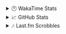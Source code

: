 <details>
  <summary>🕐 WakaTime Stats</summary><br/>

<!--START_SECTION:waka-->
![Code Time](http://img.shields.io/badge/Code%20Time-55%20hrs%208%20mins-blue)

![Profile Views](http://img.shields.io/badge/Profile%20Views-0-blue)

![Lines of code](https://img.shields.io/badge/From%20Hello%20World%20I%27ve%20Written-4.6%20million%20lines%20of%20code-blue)

**🐱 My GitHub Data** 

> 📦 517.6 kB Used in GitHub's Storage 
 > 
> 🏆 673 Contributions in the Year 2025
 > 
> 💼 Opted to Hire
 > 
> 📜 11 Public Repositories 
 > 
> 🔑 14 Private Repositories 
 > 
**I'm a Night 🦉** 

```text
🌞 Morning                1669 commits        ███░░░░░░░░░░░░░░░░░░░░░░   10.14 % 
🌆 Daytime                6546 commits        ██████████░░░░░░░░░░░░░░░   39.75 % 
🌃 Evening                6354 commits        ██████████░░░░░░░░░░░░░░░   38.59 % 
🌙 Night                  1897 commits        ███░░░░░░░░░░░░░░░░░░░░░░   11.52 % 
```
📅 **I'm Most Productive on Monday** 

```text
Monday                   2780 commits        ████░░░░░░░░░░░░░░░░░░░░░   16.88 % 
Tuesday                  2053 commits        ███░░░░░░░░░░░░░░░░░░░░░░   12.47 % 
Wednesday                2084 commits        ███░░░░░░░░░░░░░░░░░░░░░░   12.66 % 
Thursday                 2591 commits        ████░░░░░░░░░░░░░░░░░░░░░   15.74 % 
Friday                   1784 commits        ███░░░░░░░░░░░░░░░░░░░░░░   10.83 % 
Saturday                 2480 commits        ████░░░░░░░░░░░░░░░░░░░░░   15.06 % 
Sunday                   2694 commits        ████░░░░░░░░░░░░░░░░░░░░░   16.36 % 
```


📊 **This Week I Spent My Time On** 

```text
🕑︎ Time Zone: Asia/Barnaul

💬 Programming Languages: 
PHP                      4 hrs 7 mins        ██████████████████░░░░░░░   71.39 % 
Twig                     1 hr 1 min          ████░░░░░░░░░░░░░░░░░░░░░   17.70 % 
Text                     15 mins             █░░░░░░░░░░░░░░░░░░░░░░░░   04.58 % 
Markdown                 7 mins              █░░░░░░░░░░░░░░░░░░░░░░░░   02.03 % 
Smarty                   6 mins              ░░░░░░░░░░░░░░░░░░░░░░░░░   01.77 % 

🔥 Editors: 
PhpStorm                 5 hrs 46 mins       █████████████████████████   100.00 % 

💻 Operating System: 
Windows                  5 hrs 46 mins       █████████████████████████   100.00 % 
```

**I Mostly Code in PHP** 

```text
PHP                      24 repos            ████████████░░░░░░░░░░░░░   50.00 % 
Batchfile                11 repos            ██████░░░░░░░░░░░░░░░░░░░   22.92 % 
Markdown                 1 repo              █░░░░░░░░░░░░░░░░░░░░░░░░   02.08 % 
Twig                     1 repo              █░░░░░░░░░░░░░░░░░░░░░░░░   02.08 % 
Pawn                     1 repo              █░░░░░░░░░░░░░░░░░░░░░░░░   02.08 % 
```




 Last Updated on 25/02/2025 00:58:17 UTC
<!--END_SECTION:waka-->
</details>

<details>
  <summary>📈 GitHub Stats</summary><br/>

[![belomaxorka's GitHub stats](https://github-readme-stats.vercel.app/api?username=belomaxorka&theme=buefy)](https://github.com/belomaxorka)
</details>

<details>
  <summary>🎶 Last.fm Scrobbles</summary><br/>

![My scrobbles](https://lastfm-recently-played.vercel.app/api?user=belomaxorka&show_user=header&count=3&footer_style=normal_stats)
</details>
